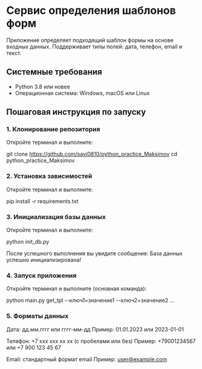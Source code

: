 # Сервис определения шаблонов форм

Приложение определяет подходящий шаблон формы на основе входных данных. Поддерживает типы полей: дата, телефон, email и текст.

## Системные требования
- Python 3.8 или новее
- Операционная система: Windows, macOS или Linux

## Пошаговая инструкция по запуску

### 1. Клонирование репозитория
Откройте терминал и выполните:

git clone https://github.com/savi0810/python_practice_Maksimov
cd python_practice_Maksimov

### 2. Установка зависимостей 
Откройте терминал и выполните:

pip install -r requirements.txt

### 3. Инициализация базы данных
Откройте терминал и выполните:

python init_db.py

После успешного выполнения вы увидите сообщение:
База данных успешно инициализирована!

### 4. Запуск приложения
Откройте терминал и выполните (основная команда):

python main.py get_tpl --ключ1=значение1 --ключ2=значение2 ...

### 5. Форматы данных

Дата: дд.мм.гггг или гггг-мм-дд
Пример: 01.01.2023 или 2023-01-01

Телефон: +7 xxx xxx xx xx (с пробелами или без)
Пример: +79001234567 или +7 900 123 45 67

Email: стандартный формат email
Пример: user@example.com
